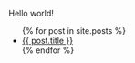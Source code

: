 Hello world!

<ul>
  {% for post in site.posts %}
    <li>
      <a href="webpage_test{{ post.url }}">{{ post.title }}</a>
    </li>
  {% endfor %}
</ul>
